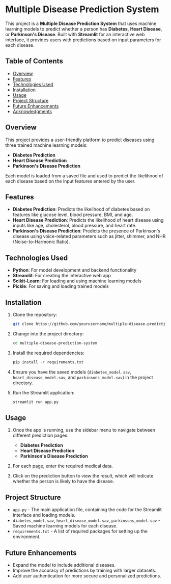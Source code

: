 
# Multiple Disease Prediction System

This project is a **Multiple Disease Prediction System** that uses machine learning models to predict whether a person has **Diabetes**, **Heart Disease**, or **Parkinson's Disease**. Built with **Streamlit** for an interactive web interface, it provides users with predictions based on input parameters for each disease.

## Table of Contents

- [Overview](#overview)
- [Features](#features)
- [Technologies Used](#technologies-used)
- [Installation](#installation)
- [Usage](#usage)
- [Project Structure](#project-structure)
- [Future Enhancements](#future-enhancements)
- [Acknowledgments](#acknowledgments)

## Overview

This project provides a user-friendly platform to predict diseases using three trained machine learning models:
- **Diabetes Prediction**
- **Heart Disease Prediction**
- **Parkinson's Disease Prediction**

Each model is loaded from a saved file and used to predict the likelihood of each disease based on the input features entered by the user.

## Features

- **Diabetes Prediction**: Predicts the likelihood of diabetes based on features like glucose level, blood pressure, BMI, and age.
- **Heart Disease Prediction**: Predicts the likelihood of heart disease using inputs like age, cholesterol, blood pressure, and heart rate.
- **Parkinson's Disease Prediction**: Predicts the presence of Parkinson's disease using voice-related parameters such as jitter, shimmer, and NHR (Noise-to-Harmonic Ratio).

## Technologies Used

- **Python**: For model development and backend functionality
- **Streamlit**: For creating the interactive web app
- **Scikit-Learn**: For loading and using machine learning models
- **Pickle**: For saving and loading trained models

## Installation

1. Clone the repository:
   ```bash
   git clone https://github.com/yourusername/multiple-disease-prediction-system.git
   ```
   
2. Change into the project directory:
   ```bash
   cd multiple-disease-prediction-system
   ```

3. Install the required dependencies:
   ```bash
   pip install -r requirements.txt
   ```

4. Ensure you have the saved models (`diabetes_model.sav`, `heart_disease_model.sav`, and `parkinsons_model.sav`) in the project directory.

5. Run the Streamlit application:
   ```bash
   streamlit run app.py
   ```

## Usage

1. Once the app is running, use the sidebar menu to navigate between different prediction pages:
   - **Diabetes Prediction**
   - **Heart Disease Prediction**
   - **Parkinson's Disease Prediction**

2. For each page, enter the required medical data.
3. Click on the prediction button to view the result, which will indicate whether the person is likely to have the disease.

## Project Structure

- `app.py` - The main application file, containing the code for the Streamlit interface and loading models.
- `diabetes_model.sav`, `heart_disease_model.sav`, `parkinsons_model.sav` - Saved machine learning models for each disease.
- `requirements.txt` - A list of required packages for setting up the environment.

## Future Enhancements

- Expand the model to include additional diseases.
- Improve the accuracy of predictions by training with larger datasets.
- Add user authentication for more secure and personalized predictions.
